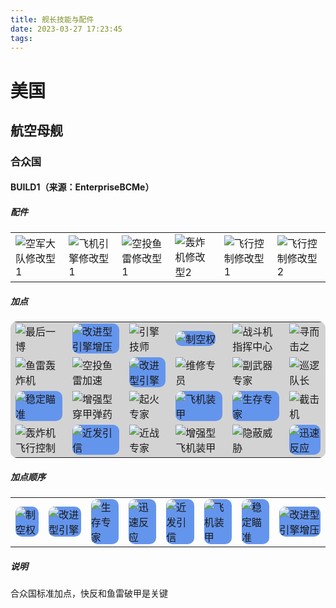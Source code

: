 ```yaml
---
title: 舰长技能与配件
date: 2023-03-27 17:23:45
tags:
---
```

# 美国
## 航空母舰
### 合众国
#### BUILD1（来源：EnterpriseBCMe）
##### 配件
<table>
    <tr>
        <td><img src="https://iwarship.net/wowsdb/static/img/modernization/icon_modernization_PCM003_Airplanes_Mod_I.png" title="空军大队修改型1"></td>
        <td><img src="https://iwarship.net/wowsdb/static/img/modernization/icon_modernization_PCM068_PlaneEngine_Mod_I.png" title="飞机引擎修改型1"></td>
        <td><img src="https://iwarship.net/wowsdb/static/img/modernization/icon_modernization_PCM071_TorpedoBombs_Mod_I.png" title="空投鱼雷修改型1"></td>
        <td><img src="https://iwarship.net/wowsdb/static/img/modernization/icon_modernization_PCM065_DiveBomber_Mod_I.png" title="轰炸机修改型2"></td>
        <td><img src="https://iwarship.net/wowsdb/static/img/modernization/icon_modernization_PCM009_FlightControl_Mod_I.png" title="飞行控制修改型1"></td>
        <td><img src="https://iwarship.net/wowsdb/static/img/modernization/icon_modernization_PCM016_FlightControl_Mod_II.png" title="飞行控制修改型2"></td>
    </tr>
</table>

##### 加点
<table style="background-color:LightGray;border-radius:10px">
    <tr>
        <td><img src="https://iwarship.net/wowsdb/static/img/skill/planes_forsage_renewal.png" title="最后一博"></td>
        <td><img style="background-color:CornflowerBlue;border-radius:10px" src="https://iwarship.net/wowsdb/static/img/skill/planes_forsage_duration.png" title="改进型引擎增压"></td>
        <td><img src="https://iwarship.net/wowsdb/static/img/skill/planes_consumables_speedbooster_reload.png" title="引擎技师"></td>
        <td><img style="background-color:CornflowerBlue;border-radius:10px" src="https://iwarship.net/wowsdb/static/img/skill/planes_reload.png" title="制空权"></td>
        <td><img src="https://iwarship.net/wowsdb/static/img/skill/consumables_fighter_additional.png" title="战斗机指挥中心"></td>
        <td><img src="https://iwarship.net/wowsdb/static/img/skill/planes_consumables_callfighters_range.png" title="寻而击之"></td>
    </tr>
    <tr>
        <td><img src="https://iwarship.net/wowsdb/static/img/skill/planes_torpedo_armingrange.png" title="鱼雷轰炸机"></td>
        <td><img src="https://iwarship.net/wowsdb/static/img/skill/planes_torpedo_speed.png" title="空投鱼雷加速"></td>
        <td><img style="background-color:CornflowerBlue;border-radius:10px" src="https://iwarship.net/wowsdb/static/img/skill/planes_speed.png" title="改进型引擎"></td>
        <td><img src="https://iwarship.net/wowsdb/static/img/skill/planes_consumables_regeneratehealth_upgrade.png" title="维修专员"></td>
        <td><img src="https://iwarship.net/wowsdb/static/img/skill/aa_damage_constant_bubbles_cv.png" title="副武器专家"></td>
        <td><img src="https://iwarship.net/wowsdb/static/img/skill/planes_consumables_callfighters_additional.png" title="巡逻队长"></td>
    </tr>
    <tr>
        <td><img style="background-color:CornflowerBlue ;border-radius:10px" src="https://iwarship.net/wowsdb/static/img/skill/planes_aiming_boost.png" title="稳定瞄准"></td>
        <td><img src="https://iwarship.net/wowsdb/static/img/skill/planes_ap_damage.png" title="增强型穿甲弹药"></td>
        <td><img src="https://iwarship.net/wowsdb/static/img/skill/he_fire_probability_cv.png" title="起火专家"></td>
        <td><img style="background-color:CornflowerBlue;border-radius:10px" src="https://iwarship.net/wowsdb/static/img/skill/planes_defense_damage_constant.png" title="飞机装甲"></td>
        <td><img style="background-color:CornflowerBlue;border-radius:10px" src="https://iwarship.net/wowsdb/static/img/skill/planes_hp.png" title="生存专家"></td>
        <td><img src="https://iwarship.net/wowsdb/static/img/skill/planes_consumables_callfighters_upgrade.png" title="截击机"></td>
    </tr>
    <tr>
        <td><img src="https://iwarship.net/wowsdb/static/img/skill/planes_divebomber_speed.png" title="轰炸机飞行控制"></td>
        <td><img style="background-color:CornflowerBlue;border-radius:10px" src="https://iwarship.net/wowsdb/static/img/skill/planes_torpedo_uw_reduced.png" title="近发引信"></td>
        <td><img src="https://iwarship.net/wowsdb/static/img/skill/atba_upgrade.png" title="近战专家"></td>
        <td><img src="https://iwarship.net/wowsdb/static/img/skill/planes_defense_damage_bubbles.png" title="增强型飞机装甲"></td>
        <td><img src="https://iwarship.net/wowsdb/static/img/skill/detection_visibility_crashcrew.png" title="隐蔽威胁"></td>
        <td><img style="background-color:CornflowerBlue;border-radius:10px" src="https://iwarship.net/wowsdb/static/img/skill/planes_consumables_callfighters_preparationtime.png" title="迅速反应"></td>
    </tr>
</table>

##### 加点顺序
<table>
    <tr>
        <td><img style="background-color:CornflowerBlue;border-radius:10px" src="https://iwarship.net/wowsdb/static/img/skill/planes_reload.png" title="制空权"></td>
        <td><img style="background-color:CornflowerBlue;border-radius:10px" src="https://iwarship.net/wowsdb/static/img/skill/planes_speed.png" title="改进型引擎"></td>
        <td><img style="background-color:CornflowerBlue;border-radius:10px" src="https://iwarship.net/wowsdb/static/img/skill/planes_hp.png" title="生存专家"></td>
        <td><img style="background-color:CornflowerBlue;border-radius:10px" src="https://iwarship.net/wowsdb/static/img/skill/planes_consumables_callfighters_preparationtime.png" title="迅速反应"></td>
        <td><img style="background-color:CornflowerBlue;border-radius:10px" src="https://iwarship.net/wowsdb/static/img/skill/planes_torpedo_uw_reduced.png" title="近发引信"></td>
        <td><img style="background-color:CornflowerBlue;border-radius:10px" src="https://iwarship.net/wowsdb/static/img/skill/planes_defense_damage_constant.png" title="飞机装甲"></td>
        <td><img style="background-color:CornflowerBlue;border-radius:10px" src="https://iwarship.net/wowsdb/static/img/skill/planes_aiming_boost.png" title="稳定瞄准"></td>
        <td><img style="background-color:CornflowerBlue;border-radius:10px" src="https://iwarship.net/wowsdb/static/img/skill/planes_forsage_duration.png" title="改进型引擎增压"></td>
    </tr>
</table>

##### 说明
合众国标准加点，快反和鱼雷破甲是关键